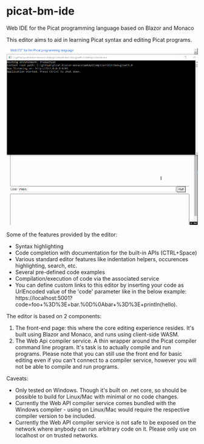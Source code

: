 # picat-bm-ide
Web IDE for the Picat programming language based on Blazor and Monaco

This editor aims to aid in learning Picat syntax and editing Picat programs.

![](demo.gif)

Some of the features provided by the editor:
- Syntax highlighting
- Code completion with documentation for the built-in APIs (CTRL+Space)
- Various standard editor features like indentation helpers, occurences highlighting, search, etc.
- Several pre-defined code examples
- Compilation/execution of code via the associated service
- You can define custom links to this editor by inserting your code as UrlEncoded value of the 'code' parameter like in the below example:
  https://localhost:5001?code=foo+%3D%3E+bar.%0D%0Abar+%3D%3E+println(hello).

The editor is based on 2 components:
1. The front-end page: this where the core editing experience resides. It's built using Blazor and Monaco, and runs using client-side WASM.
2. The Web Api compiler service. A thin wrapper around the Picat compiler command line program. It's task is to actually compile and run programs.
   Please note that you can still use the front end for basic editing even if you can't connect to a compiler service, however you will not be able to compile and run programs.

Caveats:
- Only tested on Windows. Though it's built on .net core, so should be possible to build for Linux/Mac with minimal or no code changes.
- Currently the Web API compiler service comes bundled with the Windows compiler - using on Linux/Mac would require the respective compiler version to be included.
- Currently the Web API compiler service is not safe to be exposed on the network where anybody can run arbitrary code on it. Please only use on localhost or on trusted networks.
